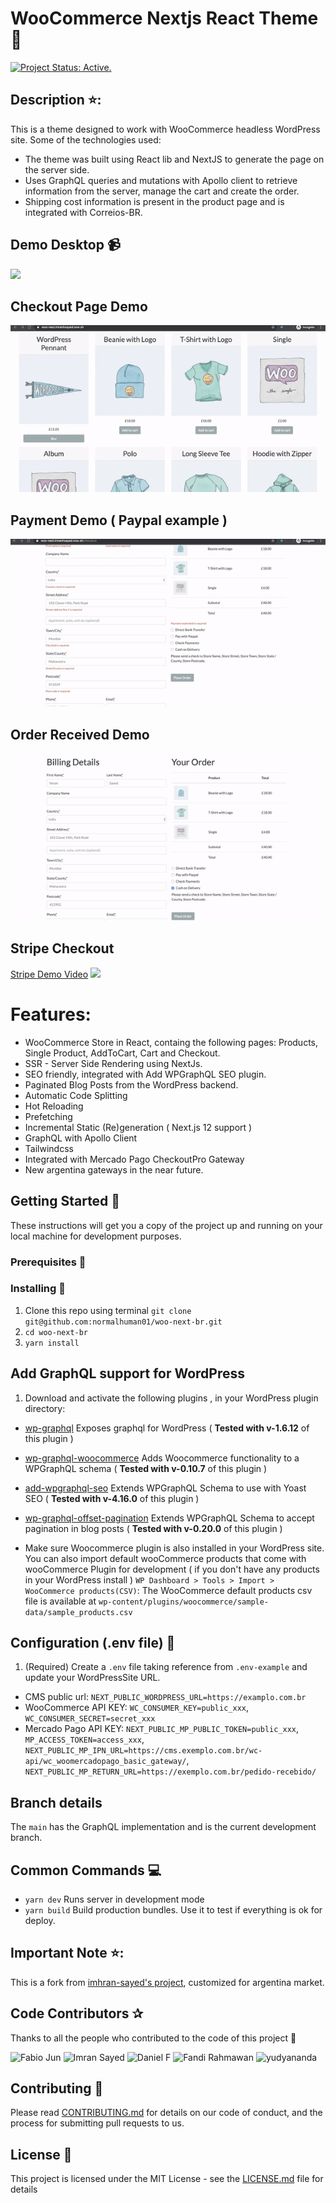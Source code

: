 # WooCommerce Nextjs React Theme :rocket:
[![Project Status: Active.](https://www.repostatus.org/badges/latest/active.svg)](https://www.repostatus.org/#active)

## Description ⭐:
This is a theme designed to work with WooCommerce headless WordPress site.
Some of the technologies used:
* The theme was built using React lib and NextJS to generate the page on the server side.
* Uses GraphQL queries and mutations with Apollo client to retrieve information from the server, manage the cart and create the order. 
* Shipping cost information is present in the product page and is integrated with Correios-BR.


## Demo Desktop :video_camera:

![](demos/home-demo.gif)

## Checkout Page Demo
![](demos/Checkout-page.gif)

## Payment Demo ( Paypal example )
![](demos/paypal-payment-demo.gif)

## Order Received Demo
![](demos/order-received-demo.gif)

## Stripe Checkout 
[Stripe Demo Video](https://youtu.be/i75_Vtx-CnA)
![](demos/stripe-demo.gif)

# Features:

* WooCommerce Store in React, containg the following pages: Products, Single Product, AddToCart, Cart and Checkout.
* SSR - Server Side Rendering using NextJs.
* SEO friendly, integrated with Add WPGraphQL SEO plugin.
* Paginated Blog Posts from the WordPress backend.
* Automatic Code Splitting
* Hot Reloading
* Prefetching
* Incremental Static (Re)generation ( Next.js 12 support )
* GraphQL with Apollo Client
* Tailwindcss
* Integrated with Mercado Pago CheckoutPro Gateway
* New argentina gateways in the near future.

## Getting Started :rocket:

These instructions will get you a copy of the project up and running on your local machine for development purposes.

### Prerequisites :page_facing_up:

### Installing :wrench:

1. Clone this repo using terminal `git clone git@github.com:normalhuman01/woo-next-br.git`
2. `cd woo-next-br`
3. `yarn install`

## Add GraphQL support for WordPress

1. Download and activate the following plugins , in your WordPress plugin directory:

* [wp-graphql](https://wordpress.org/plugins/wp-graphql/) Exposes graphql for WordPress ( **Tested with v-1.6.12** of this plugin )
* [wp-graphql-woocommerce](https://github.com/wp-graphql/wp-graphql-woocommerce) Adds Woocommerce functionality to a WPGraphQL schema ( **Tested with v-0.10.7** of this plugin )
* [add-wpgraphql-seo](https://wordpress.org/plugins/add-wpgraphql-seo/) Extends WPGraphQL Schema to use with Yoast SEO ( **Tested with v-4.16.0** of this plugin )
* [wp-graphql-offset-pagination](https://github.com/valu-digital/wp-graphql-offset-pagination) Extends WPGraphQL Schema to accept pagination in blog posts ( **Tested with v-0.20.0** of this plugin )

* Make sure Woocommerce plugin is also installed in your WordPress site. You can also import default wooCommerce products that come with wooCommerce Plugin for development ( if you don't have any products in your WordPress install ) `WP Dashboard > Tools > Import > WooCommerce products(CSV)`: The WooCommerce default products csv file is available at `wp-content/plugins/woocommerce/sample-data/sample_products.csv`

## Configuration (.env file) :wrench:

1. (Required) Create a `.env` file taking reference from `.env-example` and update your WordPressSite URL.
- CMS public url: `NEXT_PUBLIC_WORDPRESS_URL=https://examplo.com.br`
- WooCommerce API KEY: `WC_CONSUMER_KEY=public_xxx`, `WC_CONSUMER_SECRET=secret_xxx`
- Mercado Pago API KEY: `NEXT_PUBLIC_MP_PUBLIC_TOKEN=public_xxx`, `MP_ACCESS_TOKEN=access_xxx`,
`NEXT_PUBLIC_MP_IPN_URL=https://cms.exemplo.com.br/wc-api/wc_woomercadopago_basic_gateway/`,
`NEXT_PUBLIC_MP_RETURN_URL=https://exemplo.com.br/pedido-recebido/`


## Branch details


The `main` has the GraphQL implementation and is the current development branch.

## Common Commands :computer:

* `yarn dev` Runs server in development mode
* `yarn build` Build production bundles. Use it to test if everything is ok for deploy.

## Important Note ⭐:
This is a fork from [imhran-sayed's project](https://github.com/imranhsayed/woo-next/), customized for argentina market.

## Code Contributors ✰

Thanks to all the people who contributed to the code of this project 🤝

<div>
    <img src="https://github.com/normalhuman01.png?size=30" alt="Fabio Jun">
    <img src="https://github.com/imranhsayed.png?size=30" alt="Imran Sayed">
    <img src="https://github.com/w3bdesign.png?size=30" alt="Daniel F">
    <img src="https://github.com/delunix.png?size=30" alt="Fandi Rahmawan">
    <img src="https://github.com/yudyananda.png?size=30" alt="yudyananda">
</div>


## Contributing :busts_in_silhouette:

Please read [CONTRIBUTING.md](https://gist.github.com/PurpleBooth/b24679402957c63ec426) for details on our code of conduct, and the process for submitting pull requests to us.

## License :page_with_curl:

This project is licensed under the MIT License - see the [LICENSE.md](LICENSE.md) file for details
